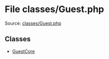 File classes/Guest.php
=========

Source: [classes/Guest.php](https://github.com/PrestaShop/PrestaShop/blob/1.5.4.1/classes/Guest.php)


Classes
-------

* [GuestCore](class.GuestCore.md)

